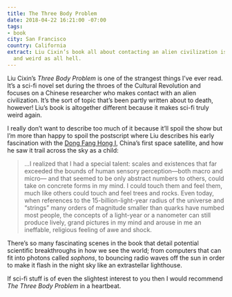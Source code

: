 ```yaml
---
title: The Three Body Problem
date: 2018-04-22 16:21:00 -07:00
tags:
- book
city: San Francisco
country: California
extract: Liu Cixin’s book all about contacting an alien civilization is outstanding
  and weird as all hell.
---
```


Liu Cixin’s _Three Body Problem_ is one of the strangest things I’ve ever read. It’s a sci-fi novel set during the throes of the Cultural Revolution and focuses on a Chinese researcher who makes contact with an alien civilization. It’s the sort of topic that’s been partly written about to death, however! Liu’s book is altogether different because it makes sci-fi truly weird again.

I really don’t want to describe too much of it because it’ll spoil the show but I’m more than happy to spoil the postscript where Liu describes his early fascination with the [Dong Fang Hong I](https://en.wikipedia.org/wiki/Dong_Fang_Hong_I), China’s first space satellite, and how he saw it trail across the sky as a child:

> ...I realized that I had a special talent: scales and existences that far exceeded the bounds of human sensory perception—both macro and micro— and that seemed to be only abstract numbers to others, could take on concrete forms in my mind. I could touch them and feel them, much like others could touch and feel trees and rocks. Even today, when references to the 15-billion-light-year radius of the universe and “strings” many orders of magnitude smaller than quarks have numbed most people, the concepts of a light-year or a nanometer can still produce lively, grand pictures in my mind and arouse in me an ineffable, religious feeling of awe and shock.

There’s so many fascinating scenes in the book that detail potential scientific breakthroughs in how we see the world; from computers that can fit into photons called _sophons_, to bouncing radio waves off the sun in order to make it flash in the night sky like an extrastellar lighthouse.

If sci-fi stuff is of even the slightest interest to you then I would recommend _The Three Body Problem_ in a heartbeat.

